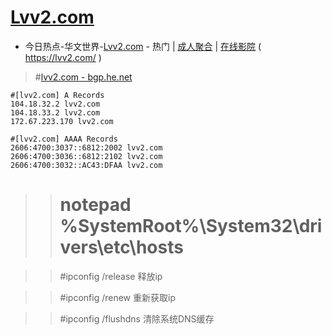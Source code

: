 # [Lvv2.com](https://lvv2.com/)

- 今日热点-华文世界-[Lvv2.com](https://lvv2.com/) - 热门 | [成人聚合](https://lvv2.com/nsfw) | [在线影院](https://lvv2.com/mv) ( https://lvv2.com/ )

> #[lvv2.com - bgp.he.net](https://bgp.he.net/dns/lvv2.com)

```
#[lvv2.com] A Records
104.18.32.2 lvv2.com
104.18.33.2 lvv2.com
172.67.223.170 lvv2.com

#[lvv2.com] AAAA Records
2606:4700:3037::6812:2002 lvv2.com
2606:4700:3036::6812:2102 lvv2.com
2606:4700:3032::AC43:DFAA lvv2.com
```
>> # notepad %SystemRoot%\System32\drivers\etc\hosts

>> #ipconfig /release 释放ip

>> #ipconfig /renew 重新获取ip

>> #ipconfig /flushdns 清除系统DNS缓存
